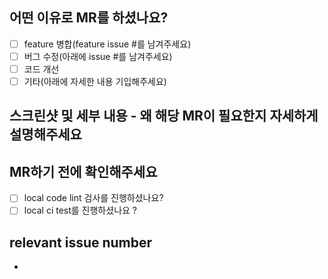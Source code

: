 ## 어떤 이유로 MR를 하셨나요?

- [ ] feature 병합(feature issue #를 남겨주세요)
- [ ] 버그 수정(아래에 issue #를 남겨주세요)
- [ ] 코드 개선
- [ ] 기타(아래에 자세한 내용 기입해주세요)

## 스크린샷 및 세부 내용 - 왜 해당 MR이 필요한지 자세하게 설명해주세요

<!-- 이 이슈카드에 대한 설명, 최대한 다른 사람이 알아볼 수 있도록 적기 -->

## MR하기 전에 확인해주세요

<!-- 1. Coding convention 검사 여부, 2. Build 가능 여부 -->

- [ ] local code lint 검사를 진행하셨나요?
- [ ] local ci test를 진행하셨나요 ?

## relevant issue number

<!-- 관련된 이슈 넘버가 있으면 이곳에 기입해주세요 -->

-
